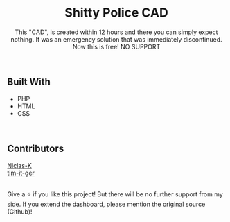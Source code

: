 <h1 align="center">Shitty Police CAD</h1>
<p align="center">This "CAD", is created within 12 hours and there you can simply expect nothing. It was an emergency solution that was immediately discontinued. Now this is free! NO SUPPORT</p>
  
<br />

## Built With
- PHP
- HTML
- CSS

<br />

## Contributors
[Niclas-K](https://github.com/Niclas-Kedzierski)
<br />
[tim-it-ger](https://github.com/tim-it-ger)

<br />
Give a ⭐️ if you like this project!
But there will be no further support from my side. If you extend the dashboard, please mention the original source (Github)!
